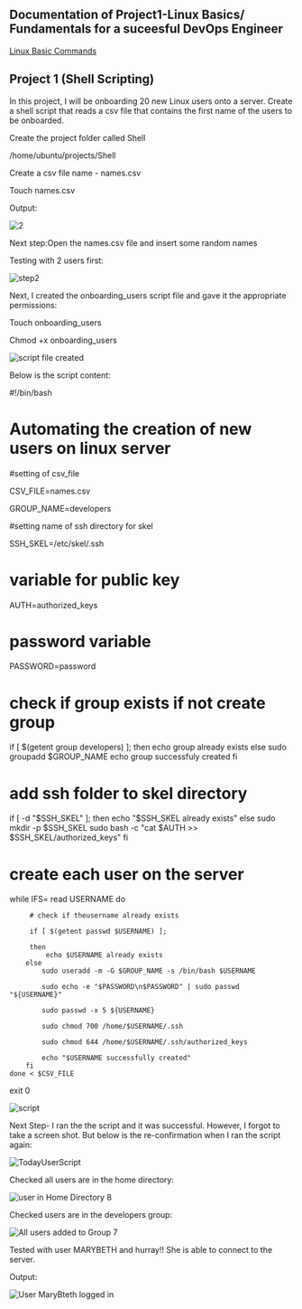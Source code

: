 ## Documentation of Project1-Linux Basics/ Fundamentals for a suceesful DevOps Engineer


[Linux Basic Commands](https://www.guru99.com/linux-commands-cheat-sheet.html#1)

##  Project 1 (Shell Scripting)

In this project, I will be onboarding 20 new Linux users onto a server. Create a shell script that reads a csv file that contains the first name of the users to be onboarded.

Create the project folder called Shell

/home/ubuntu/projects/Shell

Create a csv file name - names.csv

Touch names.csv

Output:


![2](https://user-images.githubusercontent.com/10111342/127885740-bc284471-7448-4cb0-9351-3b11d2c9925d.png)

Next step:Open the names.csv file and insert some random names
 
Testing with 2 users first:

![step2](https://user-images.githubusercontent.com/10111342/127887175-65923936-9956-4ea1-96c1-c60052f61904.png)

Next, I created the onboarding_users script file and gave it the appropriate permissions:

Touch onboarding_users

Chmod +x onboarding_users 

![script file created](https://user-images.githubusercontent.com/10111342/127887772-222189e2-c741-4048-8f2d-3131fc242292.png)



Below is the script content:

#!/bin/bash

# Automating the creation of new users on linux server

#setting of csv_file

CSV_FILE=names.csv

GROUP_NAME=developers

#setting name of ssh directory for skel

SSH_SKEL=/etc/skel/.ssh

# variable for public key
AUTH=authorized_keys


# password variable
PASSWORD=password

# check if group exists if not create group

if [ $(getent group developers) ];
then
    echo group already exists
else
    sudo groupadd $GROUP_NAME
    echo group successfuly created
 fi

 # add ssh folder to skel directory
 
 if [ -d "$SSH_SKEL" ];
 then
     echo "$SSH_SKEL already exists"
 else
     sudo mkdir -p $SSH_SKEL
     sudo bash -c "cat $AUTH >> $SSH_SKEL/authorized_keys"
fi


 # create each user on the server
 
 while IFS=  read USERNAME
    do
    
         # check if theusername already exists
         
         if [ $(getent passwd $USERNAME) ];
         
         then
             echo $USERNAME already exists
        else
            sudo useradd -m -G $GROUP_NAME -s /bin/bash $USERNAME
            
            sudo echo -e "$PASSWORD\n$PASSWORD" | sudo passwd "${USERNAME}"
            
            sudo passwd -x 5 ${USERNAME}
            
            sudo chmod 700 /home/$USERNAME/.ssh
            
            sudo chmod 644 /home/$USERNAME/.ssh/authorized_keys
            
            echo "$USERNAME successfully created"
        fi
    done < $CSV_FILE

exit 0

![script](https://user-images.githubusercontent.com/10111342/127888927-3b42e0f9-77ea-46eb-8306-ce590004ea78.png)

Next Step- I ran the the script and it was successful. However, I forgot to take a screen shot. But below is the re-confirmation when I ran the script again:

![TodayUserScript](https://user-images.githubusercontent.com/10111342/127893050-811c26c5-5761-4126-9dd7-338a5cd7e341.png)

Checked all users are in the home directory:

![user in Home Directory 8](https://user-images.githubusercontent.com/10111342/127893312-24123faa-fb56-42b4-8d3e-45ce6026e1b0.png)

Checked users are in the developers group:

![All users added to Group 7](https://user-images.githubusercontent.com/10111342/127894016-941d9e4c-3ff8-4b05-bf2d-f5d22d6c0703.png)


Tested with user MARYBETH and hurray!! She is able to connect to the server.

Output:

![User MaryBteth logged in](https://user-images.githubusercontent.com/10111342/127894759-97680a4d-2857-4562-a5b4-793782105d09.png)


